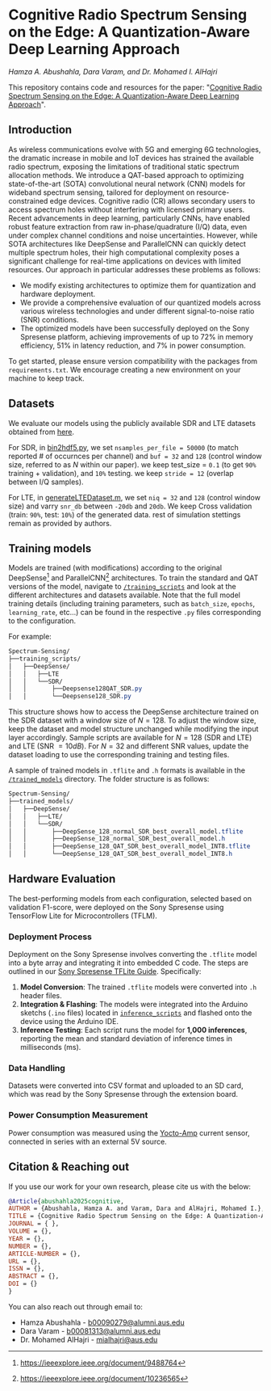 # Cognitive Radio Spectrum Sensing on the Edge: A Quantization-Aware Deep Learning Approach
_Hamza A. Abushahla, Dara Varam, and Dr. Mohamed I. AlHajri_

This repository contains code and resources for the paper: "[Cognitive Radio Spectrum Sensing on the Edge: A Quantization-Aware Deep Learning Approach](https://ieeexplore.ieee.org/xpl/RecentIssue.jsp?punumber=4234)".


## Introduction
As wireless communications evolve with 5G and emerging 6G technologies, the dramatic increase in mobile and IoT devices has strained the available radio spectrum, exposing the limitations of traditional static spectrum allocation methods. We introduce a QAT-based approach to optimizing state-of-the-art (SOTA) convolutional neural network (CNN) models for wideband spectrum sensing, tailored for deployment on resource-constrained edge devices. Cognitive radio (CR) allows secondary users to access spectrum holes without interfering with licensed primary users. Recent advancements in deep learning, particularly CNNs, have enabled robust feature extraction from raw in-phase/quadrature (I/Q) data, even under complex channel conditions and noise uncertainties. However, while SOTA architectures like DeepSense and ParallelCNN can quickly detect multiple spectrum holes, their high computational complexity poses a significant challenge for real-time applications on devices with limited resources. Our approach in particular addresses these problems as follows: 
- We modify existing architectures to optimize them for quantization and hardware deployment.
- We provide a comprehensive evaluation of our quantized models across various wireless technologies and under different signal-to-noise ratio (SNR) conditions.
- The optimized models have been successfully deployed on the Sony Spresense platform, achieving improvements of up to 72% in memory efficiency, 51% in latency reduction, and 7% in power consumption.

To get started, please ensure version compatibility with the packages from `requirements.txt`. We encourage creating a new environment on your machine to keep track.

## Datasets

We evaluate our models using the publicly available SDR and LTE datasets obtained from [here](https://github.com/wineslab/deepsense-spectrum-sensing-datasets).

For SDR, in [bin2hdf5.py](https://github.com/wineslab/deepsense-spectrum-sensing-datasets/blob/main/sdr_wifi_code/bin2hdf5.py), we set `nsamples_per_file = 50000` (to match reported # of occurnces per channel) and `buf = 32` and `128` (control window size, referred to as $N$ within our paper). we keep test_size = `0.1` (to get `90%` training + validation), and `10%` testing. we keep `stride = 12` (overlap between I/Q samples).

For LTE, in [generateLTEDataset.m](https://github.com/wineslab/deepsense-spectrum-sensing-datasets/blob/main/sim_lte_code/generateLTEDataset.m), we set `niq = 32` and `128` (control window size) and varry `snr_db` between `-20db` and `20db`. We keep Cross validation (train: `90%`, test: `10%`) of the generated data. rest of simulation stettings remain as provided by authors. 

## Training models
Models are trained (with modifications) according to the original DeepSense[^1] and ParallelCNN[^2] architectures. To train the standard and QAT versions of the model, navigate to [`/training_scripts`](training_scripts) and look at the different architectures and datasets available. Note that the full model training details (including training parameters, such as `batch_size`, `epochs`, `learning_rate`, etc...) can be found in the respective `.py` files corresponding to the configuration. 

For example: 
```css
Spectrum-Sensing/
├──training_scripts/
│   ├──DeepSense/
│   │   ├──LTE
│   │   └──SDR/
│   │       ├──Deepsense128QAT_SDR.py
│   │       └──Deepsense128_SDR.py
```

This structure shows how to access the DeepSense architecture trained on the SDR dataset with a window size of $N=128$. To adjust the window size, keep the dataset and model structure unchanged while modifying the input layer accordingly. Sample scripts are available for $N=128$ (SDR and LTE) and LTE (SNR $=10dB$). For $N=32$ and different SNR values, update the dataset loading to use the corresponding training and testing files.

A sample of trained models in `.tflite` and `.h` formats is available in the [`/trained_models`](trained_models) directory. The folder structure is as follows:


```css
Spectrum-Sensing/
├──trained_models/
│   ├──DeepSense/
│   │   ├──LTE/  
│   │   └──SDR/
│   │       ├──DeepSense_128_normal_SDR_best_overall_model.tflite
│   │       ├──DeepSense_128_normal_SDR_best_overall_model.h
│   │       ├──DeepSense_128_QAT_SDR_best_overall_model_INT8.tflite
│   │       └──DeepSense_128_QAT_SDR_best_overall_model_INT8.h
```

[^1]:https://ieeexplore.ieee.org/document/9488764
[^2]:https://ieeexplore.ieee.org/document/10236565


## Hardware Evaluation
The best-performing models from each configuration, selected based on validation F1-score, were deployed on the Sony Spresense using TensorFlow Lite for Microcontrollers (TFLM).

### Deployment Process  
Deployment on the Sony Spresense involves converting the `.tflite` model into a byte array and integrating it into embedded C code. The steps are outlined in our [Sony Spresense TFLite Guide](https://github.com/7abushahla/Sony-Spresense-TFLite-Guide). Specifically:

1. **Model Conversion**: The trained `.tflite` models were converted into `.h` header files.  
2. **Integration & Flashing**: The models were integrated into the Arduino sketchs (`.ino` files) located in [`inference_scripts`](inference_scripts) and flashed onto the device using the Arduino IDE.  
3. **Inference Testing**: Each script runs the model for **1,000 inferences**, reporting the mean and standard deviation of inference times in milliseconds (ms).

### Data Handling  
Datasets were converted into CSV format and uploaded to an SD card, which was read by the Sony Spresense through the extension board.

### Power Consumption Measurement  
Power consumption was measured using the [Yocto-Amp](https://www.yoctopuce.com/EN/products/usb-electrical-sensors/yocto-amp) current sensor, connected in series with an external 5V source.

## Citation & Reaching out
If you use our work for your own research, please cite us with the below: 

```bibtex
@Article{abushahla2025cognitive,
AUTHOR = {Abushahla, Hamza A. and Varam, Dara and AlHajri, Mohamed I.},
TITLE = {Cognitive Radio Spectrum Sensing on the Edge: A Quantization-Aware Deep Learning Approach},
JOURNAL = { },
VOLUME = {},
YEAR = {},
NUMBER = {},
ARTICLE-NUMBER = {},
URL = {},
ISSN = {},
ABSTRACT = {},
DOI = {}
}
```

You can also reach out through email to: 
- Hamza Abushahla - b00090279@alumni.aus.edu
- Dara Varam - b00081313@alumni.aus.edu
- Dr. Mohamed AlHajri - mialhajri@aus.edu
